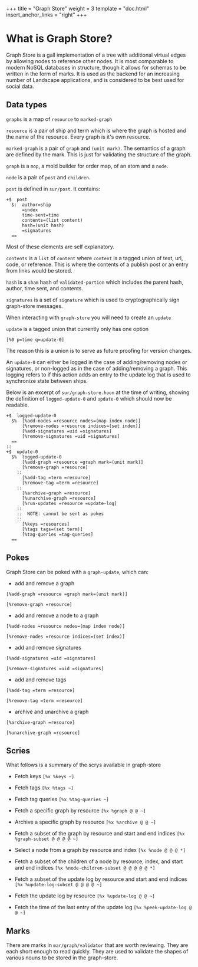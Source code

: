 +++
title = "Graph Store"
weight = 3
template = "doc.html"
insert_anchor_links = "right"
+++

# What is Graph Store?

Graph Store is a gall implementation of a tree with additional virtual edges by allowing nodes to reference other nodes. It is most comparable to modern NoSQL databases in structure, though it allows for schemas to be written in the form of marks. It is used as the backend for an increasing number of Landscape applications, and is considered to be best used for social data.

## Data types

`graphs` is a map of `resource` to `marked-graph`

`resource` is a pair of ship and term which is where the graph is hosted and the name of the resource. Every graph is it's own resource.

`marked-graph` is a pair of `graph` and `(unit mark)`. The semantics of a graph are defined by the mark. This is just for validating the structure of the graph. 

`graph` is a `mop`, a mold builder for order map, of an atom and a `node`.

`node` is a pair of `post` and `children`.

`post` is defined in `sur/post`. It contains:

```hoon
+$  post
  $:  author=ship
      =index
      time-sent=time
      contents=(list content)
      hash=(unit hash)
      =signatures
  ==
```


Most of these elements are self explanatory.

`contents` is a `list` of `content` where `content` is a tagged union of text, url, code, or reference. This is where the contents of a publish post or an entry from links would be stored.

`hash` is a `sham` hash of `validated-portion` which includes the parent hash, author, time sent, and contents.

`signatures` is a set of `signature` which is used to cryptographically sign graph-store messages.

When interacting with `graph-store` you will need to create an `update`

`update` is a tagged union that currently only has one option

`[%0 p=time q=update-0]`

The reason this is a union is to serve as future proofing for version changes.

An `update-0` can either be logged in the case of adding/removing nodes or signatures, or non-logged as in the case of adding/removing a graph. This logging refers to if this action adds an entry to the update log that is used to synchronize state between ships.

Below is an excerpt of `sur/graph-store.hoon` at the time of writing, showing the definition of `logged-update-0` and `update-0` which should now be readable.

```hoon
+$  logged-update-0
  $%  [%add-nodes =resource nodes=(map index node)]
      [%remove-nodes =resource indices=(set index)]
      [%add-signatures =uid =signatures]
      [%remove-signatures =uid =signatures]
  ==
::
+$  update-0
  $%  logged-update-0
      [%add-graph =resource =graph mark=(unit mark)]
      [%remove-graph =resource]
    ::
      [%add-tag =term =resource]
      [%remove-tag =term =resource]
    ::
      [%archive-graph =resource]
      [%unarchive-graph =resource]
      [%run-updates =resource =update-log]
    ::
    ::  NOTE: cannot be sent as pokes
    ::
      [%keys =resources]
      [%tags tags=(set term)]
      [%tag-queries =tag-queries]
  ==
```


## Pokes

Graph Store can be poked with a `graph-update`, which can:
 - add and remove a graph
 
 `[%add-graph =resource =graph mark=(unit mark)]`
 
 `[%remove-graph =resource]`
 
 - add and remove a node to a graph
 
 `[%add-nodes =resource nodes=(map index node)]`

 `[%remove-nodes =resource indices=(set index)]`
 
 - add and remove signatures
 
 `[%add-signatures =uid =signatures]`
 
 `[%remove-signatures =uid =signatures]`
 
 - add and remove tags
 
 `[%add-tag =term =resource]`
 
 `[%remove-tag =term =resource]`
 
 - archive and unarchive a graph
 
 `[%archive-graph =resource]`
 
 `[%unarchive-graph =resource]`

## Scries

What follows is a summary of the scrys available in graph-store

- Fetch keys
 `[%x %keys ~]`

- Fetch tags
 `[%x %tags ~]`
 
- Fetch tag queries
 `[%x %tag-queries ~]`

- Fetch a specific graph by resource
 `[%x %graph @ @ ~]`
 
- Archive a specific graph by resource
 `[%x %archive @ @ ~]`
 
- Fetch a subset of the graph by resource and start and end indices
 `[%x %graph-subset @ @ @ @ ~]`

- Select a node from a graph by resource and index
 `[%x %node @ @ @ *]`
 
- Fetch a subset of the children of a node by resource, index, and start and end indices
 `[%x %node-children-subset @ @ @ @ @ *]`
 
- Fetch a subset of the update log by resource and start and end indices
 `[%x %update-log-subset @ @ @ @ ~]`
 
- Fetch the update log by resource
 `[%x %update-log @ @ ~]`
 
- Fetch the time of the last entry of the update log
 `﻿﻿[%x %peek-update-log @ @ ~]`

## Marks

There are marks in `mar/graph/validator` that are worth reviewing. They are each short enough to read quickly. They are used to validate the shapes of various nouns to be stored in the graph-store.
